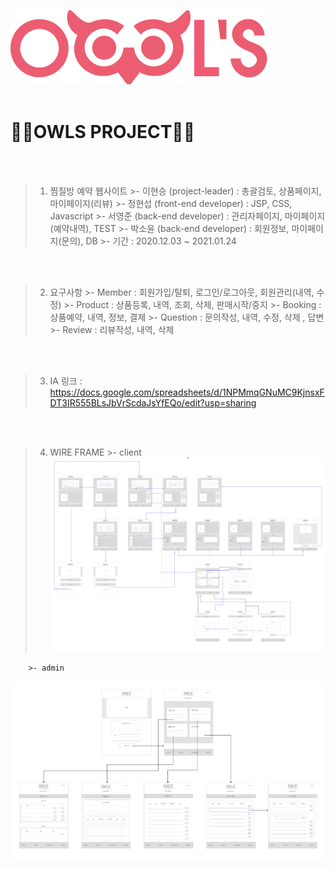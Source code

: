 ![로고](./owlsLogo.png)<br><br>
<h1>🦉🦉OWLS PROJECT🦉🦉</h1>
<br>
<br>

>1. 찜질방 예약 웹사이트
        >- 이현승 (project-leader) : 총괄검토, 상품페이지, 마이페이지(리뷰)
        >- 정현섭 (front-end developer) : JSP, CSS, Javascript
        >- 서영준 (back-end developer) : 관리자페이지, 마이페이지(예약내역), TEST
        >- 박소윤 (back-end developer) : 회원정보, 마이페이지(문의), DB
        >- 기간 : 2020.12.03 ~ 2021.01.24  
  <br>
  <br>
  
>2. 요구사항
        >- Member : 회원가입/탈퇴, 로그인/로그아웃, 회원관리(내역, 수정)
        >- Product : 상품등록, 내역, 조회, 삭제, 판매시작/중지
        >- Booking : 상품예약, 내역, 정보, 결제
        >- Question : 문의작성, 내역, 수정, 삭제 , 답변
        >- Review : 리뷰작성, 내역, 삭제
  <br>
  <br>
  
>3. IA 링크 : <https://docs.google.com/spreadsheets/d/1NPMmqGNuMC9KjnsxFDT3IR555BLsJbVrScdaJsYfEQo/edit?usp=sharing>
  <br>
  <br>
  
>4. WIRE FRAME
        >- client
  ![와이어프레임](./wireframe.PNG)<br>
  
        >- admin
  ![와이어프레임2](./wireframe2.PNG)<br>
  <br>
  <br>
